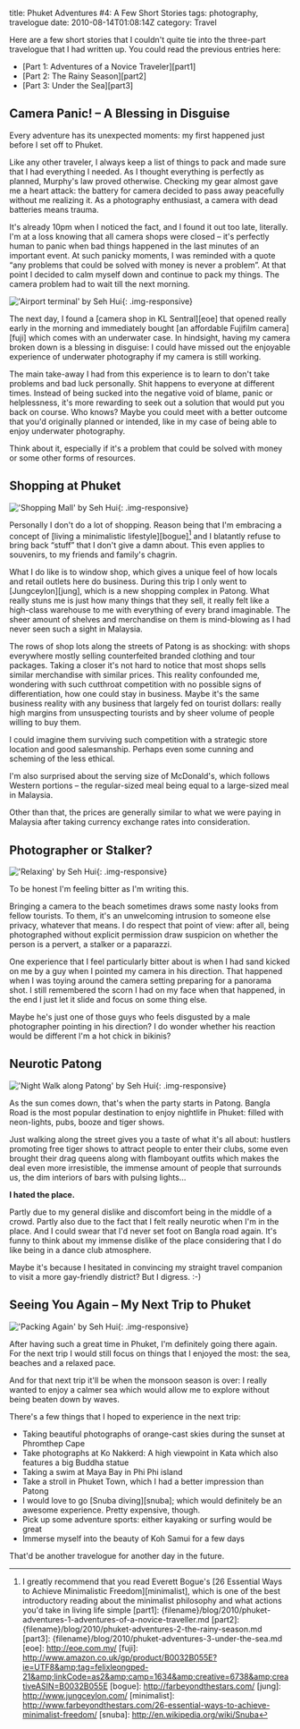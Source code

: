 title: Phuket Adventures #4: A Few Short Stories
tags: photography, travelogue
date: 2010-08-14T01:08:14Z
category: Travel

Here are a few short stories that I couldn't quite tie into the three-part travelogue that I had written up. You could read the previous entries here:

- [Part 1: Adventures of a Novice Traveler][part1]
- [Part 2: The Rainy Season][part2]
- [Part 3: Under the Sea][part3]

## Camera Panic! – A Blessing in Disguise

Every adventure has its unexpected moments: my first happened just before I set off to Phuket.

Like any other traveler, I always keep a list of things to pack and made sure that I had everything I needed. As I thought everything is perfectly as planned, Murphy's law proved otherwise. Checking my gear almost gave me a heart attack: the battery for camera decided to pass away peacefully without me realizing it. As a photography enthusiast, a camera with dead batteries means trauma.

It's already 10pm when I noticed the fact, and I found it out too late, literally. I'm at a loss knowing that all camera shops were closed – it's perfectly human to panic when bad things happened in the last minutes of an important event. At such panicky moments, I was reminded with a quote “any problems that could be solved with money is never a problem”. At that point I decided to calm myself down and continue to pack my things. The camera problem had to wait till the next morning.

!['Airport terminal' by Seh Hui]({static}/images/2010/08/DSCF0619.jpg){: .img-responsive}

The next day, I found a [camera shop in KL Sentral][eoe] that opened really early in the morning and immediately bought [an affordable Fujifilm camera][fuji] which comes with an underwater case. In hindsight, having my camera broken down is a blessing in disguise: I could have missed out the enjoyable experience of underwater photography if my camera is still working.

The main take-away I had from this experience is to learn to don't take problems and bad luck personally. Shit happens to everyone at different times. Instead of being sucked into the negative void of blame, panic or helplessness, it's more rewarding to seek out a solution that would put you back on course. Who knows? Maybe you could meet with a better outcome that you'd originally planned or intended, like in my case of being able to enjoy underwater photography.

Think about it, especially if it's a problem that could be solved with money or some other forms of resources.

## Shopping at Phuket

!['Shopping Mall' by Seh Hui]({static}/images/2010/08/DSCF0544.jpg){: .img-responsive}

Personally I don't do a lot of shopping. Reason being that I'm embracing a concept of [living a minimalistic lifestyle][bogue][^1] and I blatantly refuse to bring back “stuff” that I don't give a damn about. This even applies to souvenirs, to my friends and family's chagrin.

What I do like is to window shop, which gives a unique feel of how locals and retail outlets here do business. During this trip I only went to [Jungceylon][jung], which is a new shopping complex in Patong. What really stuns me is just how many things that they sell, it really felt like a high-class warehouse to me with everything of every brand imaginable. The sheer amount of shelves and merchandise on them is mind-blowing as I had never seen such a sight in Malaysia.

The rows of shop lots along the streets of Patong is as shocking: with shops everywhere mostly selling counterfeited branded clothing and tour packages. Taking a closer it's not hard to notice that most shops sells similar merchandise with similar prices. This reality confounded me, wondering with such cutthroat competition with no possible signs of differentiation, how one could stay in business. Maybe it's the same business reality with any business that largely fed on tourist dollars: really high margins from unsuspecting tourists and by sheer volume of people willing to buy them.

I could imagine them surviving such competition with a strategic store location and good salesmanship. Perhaps even some cunning and scheming of the less ethical.

I'm also surprised about the serving size of McDonald's, which follows Western portions – the regular-sized meal being equal to a large-sized meal in Malaysia.

Other than that, the prices are generally similar to what we were paying in Malaysia after taking currency exchange rates into consideration.


## Photographer or Stalker?

!['Relaxing' by Seh Hui]({static}/images/2010/08/DSCF0523.jpg){: .img-responsive}

To be honest I'm feeling bitter as I'm writing this.

Bringing a camera to the beach sometimes draws some nasty looks from fellow tourists. To them, it's an unwelcoming intrusion to someone else privacy, whatever that means. I do respect that point of view: after all, being photographed without explicit permission draw suspicion on whether the person is a pervert, a stalker or a paparazzi.

One experience that I feel particularly bitter about is when I had sand kicked on me by a guy when I pointed my camera in his direction. That happened when I was toying around the camera setting preparing for a panorama shot. I still remembered the scorn I had on my face when that happened, in the end I just let it slide and focus on some thing else.

Maybe he's just one of those guys who feels disgusted by a male photographer pointing in his direction? I do wonder whether his reaction would be different I'm a hot chick in bikinis?

## Neurotic Patong

!['Night Walk along Patong' by Seh Hui]({static}/images/2010/08/DSCF0560.jpg){: .img-responsive}

As the sun comes down, that's when the party starts in Patong. Bangla Road is the most popular destination to enjoy nightlife in Phuket: filled with neon-lights, pubs, booze and tiger shows.

Just walking along the street gives you a taste of what it's all about: hustlers promoting free tiger shows to attract people to enter their clubs, some even brought their drag queens along with flamboyant outfits which makes the deal even more irresistible, the immense amount of people that surrounds us, the dim interiors of bars with pulsing lights…

**I hated the place.**

Partly due to my general dislike and discomfort being in the middle of a crowd. Partly also due to the fact that I felt really neurotic when I'm in the place. And I could swear that I'd never set foot on Bangla road again. It's funny to think about my immense dislike of the place considering that I do like being in a dance club atmosphere.

Maybe it's because I hesitated in convincing my straight travel companion to visit a more gay-friendly district? But I digress. :-)

## Seeing You Again – My Next Trip to Phuket

!['Packing Again' by Seh Hui]({static}/images/2010/08/DSCF0599.jpg){: .img-responsive}

After having such a great time in Phuket, I'm definitely going there again. For the next trip I would still focus on things that I enjoyed the most: the sea, beaches and a relaxed pace.

And for that next trip it'll be when the monsoon season is over: I really wanted to enjoy a calmer sea which would allow me to explore without being beaten down by waves.

There's a few things that I hoped to experience in the next trip:

- Taking beautiful photographs of orange-cast skies during the sunset at Phromthep Cape
- Take photographs at Ko Nakkerd: A high viewpoint in Kata which also features a big Buddha statue
- Taking a swim at Maya Bay in Phi Phi island
- Take a stroll in Phuket Town, which I had a better impression than Patong
- I would love to go [Snuba diving][snuba]; which would definitely be an awesome experience. Pretty expensive, though.
- Pick up some adventure sports: either kayaking or surfing would be great
- Immerse myself into the beauty of Koh Samui for a few days

That'd be another travelogue for another day in the future.

[^1]: I greatly recommend that you read Everett Bogue's [26 Essential Ways to Achieve Minimalistic Freedom][minimalist], which is one of the best introductory reading about the minimalist philosophy and what actions you'd take in living life simple
[part1]: {filename}/blog/2010/phuket-adventures-1-adventures-of-a-novice-traveller.md
[part2]: {filename}/blog/2010/phuket-adventures-2-the-rainy-season.md
[part3]: {filename}/blog/2010/phuket-adventures-3-under-the-sea.md
[eoe]: http://eoe.com.my/
[fuji]: http://www.amazon.co.uk/gp/product/B0032B055E?ie=UTF8&amp;tag=felixleongped-21&amp;linkCode=as2&amp;camp=1634&amp;creative=6738&amp;creativeASIN=B0032B055E
[bogue]: http://farbeyondthestars.com/
[jung]: http://www.jungceylon.com/
[minimalist]: http://www.farbeyondthestars.com/26-essential-ways-to-achieve-minimalist-freedom/
[snuba]: http://en.wikipedia.org/wiki/Snuba
